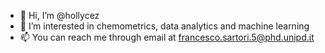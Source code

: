 - 👋 Hi, I’m @hollycez
- 👀 I’m interested in chemometrics, data analytics and machine learning
- 📫 You can reach me through email at francesco.sartori.5@phd.unipd.it

<!---
hollycez/hollycez is a ✨ special ✨ repository because its `README.md` (this file) appears on your GitHub profile.
You can click the Preview link to take a look at your changes.
--->
